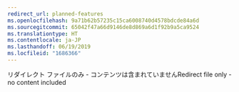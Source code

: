 ```yaml
---
redirect_url: planned-features
ms.openlocfilehash: 9a71b62b57235c15ca6008740d4578bdcde84a6d
ms.sourcegitcommit: 65042f47a66d9146de8d869a6d1f92b9a5ca9524
ms.translationtype: HT
ms.contentlocale: ja-JP
ms.lasthandoff: 06/19/2019
ms.locfileid: "1686366"
---
```

<span data-ttu-id="d25dc-101">リダイレクト ファイルのみ - コンテンツは含まれていません</span><span class="sxs-lookup"><span data-stu-id="d25dc-101">Redirect file only - no content included</span></span>